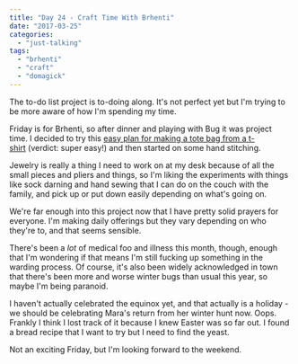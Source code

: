 ```yaml
---
title: "Day 24 - Craft Time With Brhenti"
date: "2017-03-25"
categories: 
  - "just-talking"
tags: 
  - "brhenti"
  - "craft"
  - "domagick"
---
```


The to-do list project is to-doing along. It's not perfect yet but I'm trying to be more aware of how I'm spending my time. 

Friday is for Brhenti, so after dinner and playing with Bug it was project time. I decided to try this [easy plan for making a tote bag from a t-shirt](https://blog.trashbackwards.com/2012/08/17/diy-busters-fast-easy-no-sew-upcycled-t-shirt-bag/) (verdict: super easy!) and then started on some hand stitching. 

Jewelry is really a thing I need to work on at my desk because of all the small pieces and pliers and things, so I'm liking the experiments with things like sock darning and hand sewing that I can do on the couch with the family, and pick up or put down easily depending on what's going on. 

We're far enough into this project now that I have pretty solid prayers for everyone. I'm making daily offerings but they vary depending on who they're to, and that seems sensible. 

There's been a _lot_ of medical foo and illness this month, though, enough that I'm wondering if that means I'm still fucking up something in the warding process. Of course, it's also been widely acknowledged in town that there's been more and worse winter bugs than usual this year, so maybe I'm being paranoid. 

I haven't actually celebrated the equinox yet, and that actually is a holiday - we should be celebrating Mara's return from her winter hunt now. Oops. Frankly I think I lost track of it because I knew Easter was so far out. I found a bread recipe that I want to try but I need to find the yeast. 

Not an exciting Friday, but I'm looking forward to the weekend.
